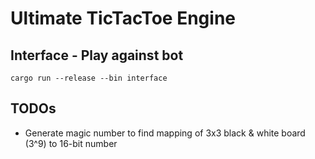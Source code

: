 # Ultimate TicTacToe Engine

## Interface - Play against bot
`cargo run --release --bin interface`

## TODOs

* Generate magic number to find mapping of 3x3 black & white board (3^9) to 16-bit number
